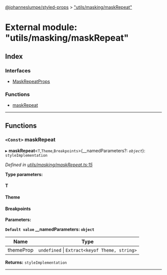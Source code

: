 [@johanneslumpe/styled-props](../README.md) > ["utils/masking/maskRepeat"](../modules/_utils_masking_maskrepeat_.md)

# External module: "utils/masking/maskRepeat"

## Index

### Interfaces

* [MaskRepeatProps](../interfaces/_utils_masking_maskrepeat_.maskrepeatprops.md)

### Functions

* [maskRepeat](_utils_masking_maskrepeat_.md#maskrepeat)

---

## Functions

<a id="maskrepeat"></a>

### `<Const>` maskRepeat

▸ **maskRepeat**<`T`,`Theme`,`Breakpoints`>(__namedParameters?: *`object`*): `styleImplementation`

*Defined in [utils/masking/maskRepeat.ts:15](https://github.com/johanneslumpe/styled-props/blob/8e709f1/src/utils/masking/maskRepeat.ts#L15)*

**Type parameters:**

#### T 
#### Theme 
#### Breakpoints 
**Parameters:**

**`Default value` __namedParameters: `object`**

| Name | Type |
| ------ | ------ |
| themeProp | `undefined` \| `Extract<keyof Theme, string>` |

**Returns:** `styleImplementation`

___

